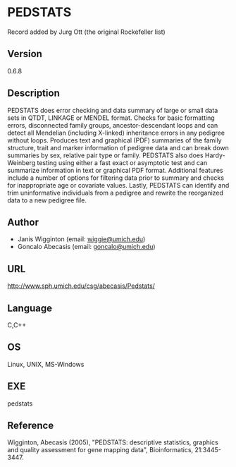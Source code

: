 # PEDSTATS
Record added by Jurg Ott (the original Rockefeller list)

## Version
0.6.8

## Description
PEDSTATS does error checking and data summary of large or small data sets in QTDT, LINKAGE or MENDEL format. Checks for basic formatting errors, disconnected family groups, ancestor-descendant loops and can detect all Mendelian (including X-linked) inheritance errors in any pedigree without loops. Produces text and graphical (PDF) summaries of the family structure, trait and marker information of pedigree data and can break down summaries by sex, relative pair type or family. PEDSTATS also does Hardy-Weinberg testing using either a fast exact or asymptotic test and can summarize information in text or graphical PDF format. Additional features include a number of options for filtering data prior to summary and checks for inappropriate age or covariate values. Lastly, PEDSTATS can identify and trim uninformative individuals from a pedigree and rewrite the reorganized data to a new pedigree file.

## Author
* Janis Wigginton (email: wiggie@umich.edu)
* Goncalo Abecasis (email: goncalo@umich.edu)

## URL
http://www.sph.umich.edu/csg/abecasis/Pedstats/

## Language
C,C++

## OS
Linux, UNIX, MS-Windows

## EXE
pedstats

## Reference
Wigginton, Abecasis (2005), "PEDSTATS: descriptive statistics, graphics and quality assessment for gene mapping data", Bioinformatics, 21:3445-3447.